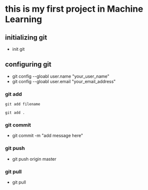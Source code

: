 # this is my first project in Machine Learning


## initializing git

* init git


## configuring git

* git config --gloabl user.name "your_user_name"
* git config --gloabl user.email "your_email_address"


### git add 

```
git add filename
``` 

```
git add . 
```

### git commit

* git commit -m "add message here"

### git push 

* git push origin master

### git pull

* git pull 
